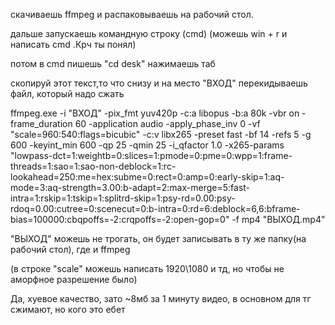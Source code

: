 скачиваешь ffmpeg и распаковываешь на рабочий стол. 

дальше запускаешь командную строку (cmd)
(можешь win + r и написать cmd .Крч ты понял)

потом в cmd пишешь "cd desk" нажимаешь таб 

скопируй этот текст,то что снизу и на место "ВХОД" перекидываешь файл, который надо сжать


ffmpeg.exe -i "ВХОД" -pix_fmt yuv420p -c:a libopus -b:a 80k -vbr on -frame_duration 60 -application audio -apply_phase_inv 0 -vf "scale=960:540:flags=bicubic" -c:v libx265 -preset fast -bf 14 -refs 5 -g 600 -keyint_min 600 -qp 25 -qmin 25 -i_qfactor 1.0 -x265-params "lowpass-dct=1:weightb=0:slices=1:pmode=0:pme=0:wpp=1:frame-threads=1:sao=1:sao-non-deblock=1:rc-lookahead=250:me=hex:subme=0:rect=0:amp=0:early-skip=1:aq-mode=3:aq-strength=3.00:b-adapt=2:max-merge=5:fast-intra=1:rskip=1:tskip=1:splitrd-skip=1:psy-rd=0.00:psy-rdoq=0.00:cutree=0:scenecut=0:b-intra=0:rd=6:deblock=6,6:bframe-bias=100000:cbqpoffs=-2:crqpoffs=-2:open-gop=0" -f mp4 "ВЫХОД.mp4"

"ВЫХОД" можешь не трогать, он будет записывать в ту же папку(на рабочий стол), где и ffmpeg


(в строке "scale" можешь написать 1920\1080 и тд, но чтобы не аморфное разрешение было) 

Да, хуевое качество, зато ~8мб за 1 минуту видео, в основном для тг сжимают, но кого это ебет
